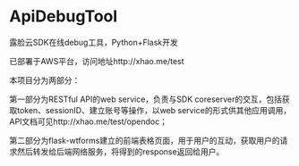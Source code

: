 # ApiDebugTool
露脸云SDK在线debug工具，Python+Flask开发 

已部署于AWS平台，访问地址http://xhao.me/test

本项目分为两部分：

第一部分为RESTful API的web service，负责与SDK coreserver的交互，包括获取token、sessionID、建立账号等操作，以web service的形式供其他应用调用，API文档可见http://xhao.me/test/opendoc；

第二部分为flask-wtforms建立的前端表格页面，用于用户的互动，获取用户的请求然后转发给后端网络服务，将得到的response返回给用户。
